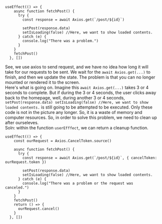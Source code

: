 ```
useEffect(() => {
    async function fetchPost() {
      try {
        const response = await Axios.get(`/post/${id}`)

        setPost(response.data)
        setIsLoading(false) //Here, we want to show loaded contents.
      } catch (e) {
        console.log("There was a problem.")
      }
    }
    fetchPost()
  }, [])
```

See, we use axios to send request, and we have no idea how long it will take for our requests to be sent. We wait for the `await Axios.get(...)` to finish, and then
we update the state. The problem is that you can no longer mounted or rendered it to the screen.<br>
Here's what is going on. Imagine this `await Axios.get(...)` takes 3 or 4 seconds to complete. But if during the 3 or 4 seconds, the user clicks away back to the homepage,
well, during another 3 or 4 seconds, ` setPost(response.data) setIsLoading(false) //Here, we want to show loaded contents.`
is still going to be attempted to be executed. Only these code is not in the picture any longer. So, it is a waste of memory and computer resources. So, in order
to solve this problem, we need to clean up after ourseleves.<br>
Soln: within the function `userEfffect`, we can return a cleanup function.<br>

```
useEffect(() => {
    const ourRequest = Axios.CancelToken.source()

    async function fetchPost() {
      try {
        const response = await Axios.get(`/post/${id}`, { cancelToken: ourRequest.token })

        setPost(response.data)
        setIsLoading(false) //Here, we want to show loaded contents.
      } catch (e) {
        console.log("There was a problem or the request was canceled.")
      }
    }
    fetchPost()
    return () => {
      ourRequest.cancel()
    }
  }, [])
```
